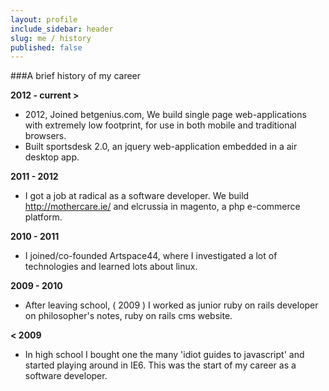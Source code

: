 ```yaml
---
layout: profile
include_sidebar: header
slug: me / history
published: false
---
```


###A brief history of my career


**2012 - current &gt;**

- 2012, Joined betgenius.com,  We build single page web-applications with extremely low footprint, for use in both mobile and traditional browsers.
- Built sportsdesk 2.0, an jquery web-application embedded in a air desktop app.

**2011 - 2012**

- I got a job at radical as a software developer. We build http://mothercare.ie/ and elcrussia in magento, a php e-commerce platform.


**2010 - 2011**

- I joined/co-founded Artspace44, where I investigated a lot of technologies and learned lots about linux.


**2009 - 2010**

- After leaving school, ( 2009 ) I worked as junior ruby on rails developer on philosopher's notes, ruby on rails cms website.


**&lt; 2009**

- In high school I bought one the many 'idiot guides to javascript' and started playing around in IE6. This was the
start of my career as a software developer.

